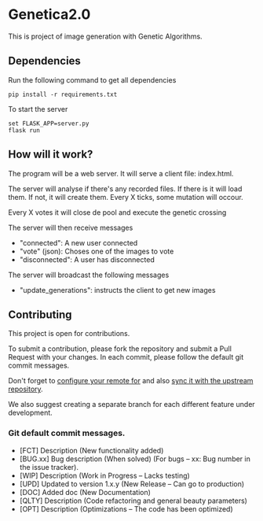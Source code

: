 # Genetica2.0

This is project of image generation with Genetic Algorithms.

## Dependencies

Run the following command to get all dependencies

```
pip install -r requirements.txt
```

To start the server

```
set FLASK_APP=server.py 
flask run
```

## How will it work?

The program will be a web server. It will serve a client file: index.html.

The server will analyse if there's any recorded files. If there is it will load them. If not, it will create them.
Every X ticks, some mutation will occour.

Every X votes it will close de pool and execute the genetic crossing

The server will then receive messages
- "connected": A new user connected
- "vote" (json): Choses one of the images to vote
- "disconnected": A user has disconnected

The server will broadcast the following messages
- "update_generations": instructs the client to get new images

## Contributing

This project is open for contributions. 

To submit a contribution, please fork the repository and submit a Pull Request with your changes. In each commit, please follow the default git commit messages.

Don't forget to [configure your remote for](https://help.github.com/articles/configuring-a-remote-for-a-fork/) and also [sync it with the upstream repository](https://help.github.com/articles/syncing-a-fork/).

We also suggest creating a separate branch for each different feature under development.

### Git default commit messages.

* [FCT] Description (New functionality added)
* [BUG.xx] Bug description (When solved) (For bugs – xx: Bug number in the issue tracker).
* [WIP] Description (Work in Progress – Lacks testing)
* [UPD] Updated to version 1.x.y (New Release – Can go to production)
* [DOC] Added doc (New Documentation)
* [QLTY] Description (Code refactoring and general beauty parameters)
* [OPT] Description (Optimizations – The code has been optimized)

